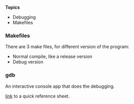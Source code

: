 **Topics**
* Debugging
* Makefiles 

### Makefiles

There are 3 make files, for different version of the program: 
* Normal compile, like a release version 
* Debug version

### gdb

An interactive console app that does the debugging. 

[link](https://users.ece.utexas.edu/~adnan/gdb-refcard.pdf) to a quick reference sheet. 

